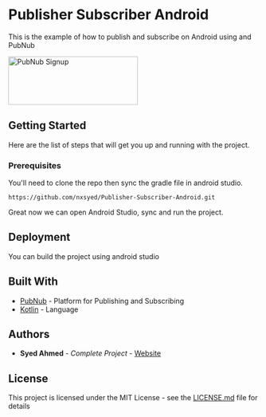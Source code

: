 # Publisher Subscriber Android

This is the example of how to publish and subscribe on Android using and PubNub

<a href="https://dashboard.pubnub.com/signup?devrel_gh=PubSub-Android">
    <img alt="PubNub Signup" src="https://i.imgur.com/og5DDjf.png" width=260 height=97/>
</a>

## Getting Started

Here are the list of steps that will get you up and running with the project.

### Prerequisites

You'll need to clone the repo then sync the gradle file in android studio.


```
https://github.com/nxsyed/Publisher-Subscriber-Android.git
```
Great now we can open Android Studio, sync and run the project.

## Deployment

You can build the project using android studio

## Built With

* [PubNub](https://PubNub.com) - Platform for Publishing and Subscribing
* [Kotlin](https://kotlinlang.org) - Language


## Authors

* **Syed Ahmed** - *Complete Project* - [Website](https://www.nxsyed.me/)

## License

This project is licensed under the MIT License - see the [LICENSE.md](LICENSE.md) file for details


